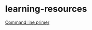 # learning-resources

[Command line primer](https://drive.google.com/file/d/1_2LTtR6f5bFCC5wjFZc9ILA7vmru7ShK/view)
